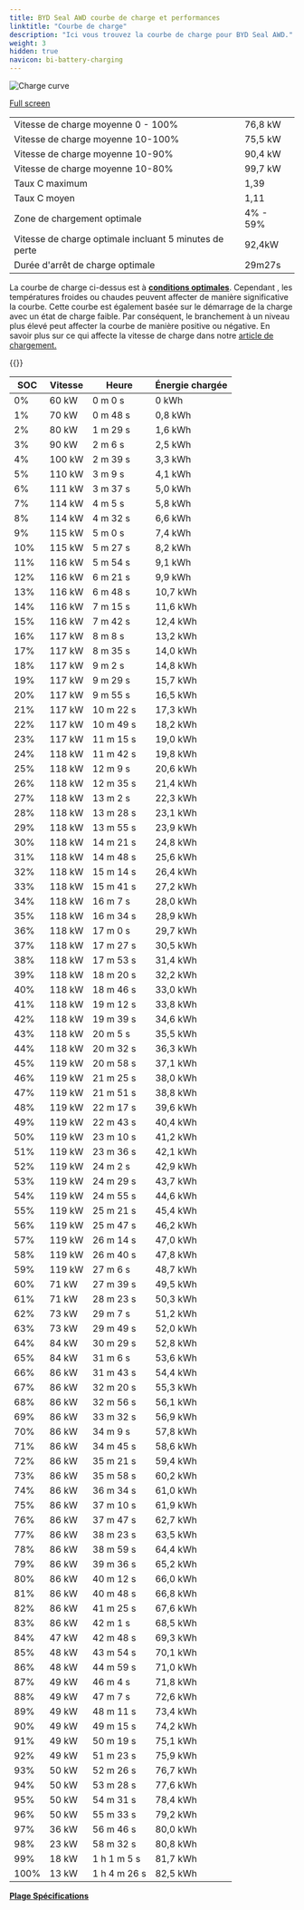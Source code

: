 ```yaml
---
title: BYD Seal AWD courbe de charge et performances
linktitle: "Courbe de charge"
description: "Ici vous trouvez la courbe de charge pour BYD Seal AWD."
weight: 3
hidden: true
navicon: bi-battery-charging
---
```

<!-- markdownlint-disable MD033 -->
<img src="/images/models/byd/seal/seal_awd/chargingcurve.svg" alt="Charge curve" class="img-fluid">

[Full screen](/images/models/byd/seal/seal_awd/chargingcurve.svg)


<table class="table table-striped border">
<tbody>
<tr>
<td>Vitesse de charge moyenne 0 - 100%</td><td>76,8 kW</td>
</tr>
<tr>
<td>Vitesse de charge moyenne 10-100%</td><td>75,5 kW</td>
</tr>
<tr>
<td>Vitesse de charge moyenne 10-90%</td><td>90,4 kW</td>
</tr>
<tr>
<td>Vitesse de charge moyenne 10-80%</td><td>99,7 kW</td>
</tr>
<tr>
<td>Taux C maximum</td><td>1,39</td>
</tr>
<tr>
<td>Taux C moyen</td><td>1,11</td>
</tr>
<tr>
<td>Zone de chargement optimale</td><td>4% - 59%</td>
</tr>
<tr>
<td>Vitesse de charge optimale incluant 5 minutes de perte</td><td>92,4kW</td>
</tr>
<tr>
<td>Durée d'arrêt de charge optimale</td><td>29m27s</td>
</tr>
</tbody>
</table>


La courbe de charge ci-dessus est à **[conditions optimales](../../../../../technology/battery/chargement/#temperature)**. Cependant , les températures froides ou chaudes peuvent affecter de manière significative la courbe. Cette courbe est également basée sur le démarrage de la charge avec un état de charge faible. Par conséquent, le branchement à un niveau plus élevé peut affecter la courbe de manière positive ou négative. En savoir plus sur ce qui affecte la vitesse de charge dans notre [article de chargement.](../../../../../technology/battery/chargement/)


{{<evkxdisplayaddarticle />}}
<table class="table table-striped border">
<thead>
<tr><th>SOC</th><th>Vitesse</th><th>Heure</th><th>Énergie chargée</th></tr>
</thead>
<tbody>
<tr>
<td>0%</td><td>60 kW</td><td> 0 m 0 s </td><td>0 kWh </td>
</tr>
<tr>
<td>1%</td><td>70 kW</td><td> 0 m 48 s </td><td>0,8 kWh </td>
</tr>
<tr>
<td>2%</td><td>80 kW</td><td> 1 m 29 s </td><td>1,6 kWh </td>
</tr>
<tr>
<td>3%</td><td>90 kW</td><td> 2 m 6 s </td><td>2,5 kWh </td>
</tr>
<tr>
<td>4%</td><td>100 kW</td><td> 2 m 39 s </td><td>3,3 kWh </td>
</tr>
<tr>
<td>5%</td><td>110 kW</td><td> 3 m 9 s </td><td>4,1 kWh </td>
</tr>
<tr>
<td>6%</td><td>111 kW</td><td> 3 m 37 s </td><td>5,0 kWh </td>
</tr>
<tr>
<td>7%</td><td>114 kW</td><td> 4 m 5 s </td><td>5,8 kWh </td>
</tr>
<tr>
<td>8%</td><td>114 kW</td><td> 4 m 32 s </td><td>6,6 kWh </td>
</tr>
<tr>
<td>9%</td><td>115 kW</td><td> 5 m 0 s </td><td>7,4 kWh </td>
</tr>
<tr>
<td>10%</td><td>115 kW</td><td> 5 m 27 s </td><td>8,2 kWh </td>
</tr>
<tr>
<td>11%</td><td>116 kW</td><td> 5 m 54 s </td><td>9,1 kWh </td>
</tr>
<tr>
<td>12%</td><td>116 kW</td><td> 6 m 21 s </td><td>9,9 kWh </td>
</tr>
<tr>
<td>13%</td><td>116 kW</td><td> 6 m 48 s </td><td>10,7 kWh </td>
</tr>
<tr>
<td>14%</td><td>116 kW</td><td> 7 m 15 s </td><td>11,6 kWh </td>
</tr>
<tr>
<td>15%</td><td>116 kW</td><td> 7 m 42 s </td><td>12,4 kWh </td>
</tr>
<tr>
<td>16%</td><td>117 kW</td><td> 8 m 8 s </td><td>13,2 kWh </td>
</tr>
<tr>
<td>17%</td><td>117 kW</td><td> 8 m 35 s </td><td>14,0 kWh </td>
</tr>
<tr>
<td>18%</td><td>117 kW</td><td> 9 m 2 s </td><td>14,8 kWh </td>
</tr>
<tr>
<td>19%</td><td>117 kW</td><td> 9 m 29 s </td><td>15,7 kWh </td>
</tr>
<tr>
<td>20%</td><td>117 kW</td><td> 9 m 55 s </td><td>16,5 kWh </td>
</tr>
<tr>
<td>21%</td><td>117 kW</td><td> 10 m 22 s </td><td>17,3 kWh </td>
</tr>
<tr>
<td>22%</td><td>117 kW</td><td> 10 m 49 s </td><td>18,2 kWh </td>
</tr>
<tr>
<td>23%</td><td>117 kW</td><td> 11 m 15 s </td><td>19,0 kWh </td>
</tr>
<tr>
<td>24%</td><td>118 kW</td><td> 11 m 42 s </td><td>19,8 kWh </td>
</tr>
<tr>
<td>25%</td><td>118 kW</td><td> 12 m 9 s </td><td>20,6 kWh </td>
</tr>
<tr>
<td>26%</td><td>118 kW</td><td> 12 m 35 s </td><td>21,4 kWh </td>
</tr>
<tr>
<td>27%</td><td>118 kW</td><td> 13 m 2 s </td><td>22,3 kWh </td>
</tr>
<tr>
<td>28%</td><td>118 kW</td><td> 13 m 28 s </td><td>23,1 kWh </td>
</tr>
<tr>
<td>29%</td><td>118 kW</td><td> 13 m 55 s </td><td>23,9 kWh </td>
</tr>
<tr>
<td>30%</td><td>118 kW</td><td> 14 m 21 s </td><td>24,8 kWh </td>
</tr>
<tr>
<td>31%</td><td>118 kW</td><td> 14 m 48 s </td><td>25,6 kWh </td>
</tr>
<tr>
<td>32%</td><td>118 kW</td><td> 15 m 14 s </td><td>26,4 kWh </td>
</tr>
<tr>
<td>33%</td><td>118 kW</td><td> 15 m 41 s </td><td>27,2 kWh </td>
</tr>
<tr>
<td>34%</td><td>118 kW</td><td> 16 m 7 s </td><td>28,0 kWh </td>
</tr>
<tr>
<td>35%</td><td>118 kW</td><td> 16 m 34 s </td><td>28,9 kWh </td>
</tr>
<tr>
<td>36%</td><td>118 kW</td><td> 17 m 0 s </td><td>29,7 kWh </td>
</tr>
<tr>
<td>37%</td><td>118 kW</td><td> 17 m 27 s </td><td>30,5 kWh </td>
</tr>
<tr>
<td>38%</td><td>118 kW</td><td> 17 m 53 s </td><td>31,4 kWh </td>
</tr>
<tr>
<td>39%</td><td>118 kW</td><td> 18 m 20 s </td><td>32,2 kWh </td>
</tr>
<tr>
<td>40%</td><td>118 kW</td><td> 18 m 46 s </td><td>33,0 kWh </td>
</tr>
<tr>
<td>41%</td><td>118 kW</td><td> 19 m 12 s </td><td>33,8 kWh </td>
</tr>
<tr>
<td>42%</td><td>118 kW</td><td> 19 m 39 s </td><td>34,6 kWh </td>
</tr>
<tr>
<td>43%</td><td>118 kW</td><td> 20 m 5 s </td><td>35,5 kWh </td>
</tr>
<tr>
<td>44%</td><td>118 kW</td><td> 20 m 32 s </td><td>36,3 kWh </td>
</tr>
<tr>
<td>45%</td><td>119 kW</td><td> 20 m 58 s </td><td>37,1 kWh </td>
</tr>
<tr>
<td>46%</td><td>119 kW</td><td> 21 m 25 s </td><td>38,0 kWh </td>
</tr>
<tr>
<td>47%</td><td>119 kW</td><td> 21 m 51 s </td><td>38,8 kWh </td>
</tr>
<tr>
<td>48%</td><td>119 kW</td><td> 22 m 17 s </td><td>39,6 kWh </td>
</tr>
<tr>
<td>49%</td><td>119 kW</td><td> 22 m 43 s </td><td>40,4 kWh </td>
</tr>
<tr>
<td>50%</td><td>119 kW</td><td> 23 m 10 s </td><td>41,2 kWh </td>
</tr>
<tr>
<td>51%</td><td>119 kW</td><td> 23 m 36 s </td><td>42,1 kWh </td>
</tr>
<tr>
<td>52%</td><td>119 kW</td><td> 24 m 2 s </td><td>42,9 kWh </td>
</tr>
<tr>
<td>53%</td><td>119 kW</td><td> 24 m 29 s </td><td>43,7 kWh </td>
</tr>
<tr>
<td>54%</td><td>119 kW</td><td> 24 m 55 s </td><td>44,6 kWh </td>
</tr>
<tr>
<td>55%</td><td>119 kW</td><td> 25 m 21 s </td><td>45,4 kWh </td>
</tr>
<tr>
<td>56%</td><td>119 kW</td><td> 25 m 47 s </td><td>46,2 kWh </td>
</tr>
<tr>
<td>57%</td><td>119 kW</td><td> 26 m 14 s </td><td>47,0 kWh </td>
</tr>
<tr>
<td>58%</td><td>119 kW</td><td> 26 m 40 s </td><td>47,8 kWh </td>
</tr>
<tr>
<td>59%</td><td>119 kW</td><td> 27 m 6 s </td><td>48,7 kWh </td>
</tr>
<tr>
<td>60%</td><td>71 kW</td><td> 27 m 39 s </td><td>49,5 kWh </td>
</tr>
<tr>
<td>61%</td><td>71 kW</td><td> 28 m 23 s </td><td>50,3 kWh </td>
</tr>
<tr>
<td>62%</td><td>73 kW</td><td> 29 m 7 s </td><td>51,2 kWh </td>
</tr>
<tr>
<td>63%</td><td>73 kW</td><td> 29 m 49 s </td><td>52,0 kWh </td>
</tr>
<tr>
<td>64%</td><td>84 kW</td><td> 30 m 29 s </td><td>52,8 kWh </td>
</tr>
<tr>
<td>65%</td><td>84 kW</td><td> 31 m 6 s </td><td>53,6 kWh </td>
</tr>
<tr>
<td>66%</td><td>86 kW</td><td> 31 m 43 s </td><td>54,4 kWh </td>
</tr>
<tr>
<td>67%</td><td>86 kW</td><td> 32 m 20 s </td><td>55,3 kWh </td>
</tr>
<tr>
<td>68%</td><td>86 kW</td><td> 32 m 56 s </td><td>56,1 kWh </td>
</tr>
<tr>
<td>69%</td><td>86 kW</td><td> 33 m 32 s </td><td>56,9 kWh </td>
</tr>
<tr>
<td>70%</td><td>86 kW</td><td> 34 m 9 s </td><td>57,8 kWh </td>
</tr>
<tr>
<td>71%</td><td>86 kW</td><td> 34 m 45 s </td><td>58,6 kWh </td>
</tr>
<tr>
<td>72%</td><td>86 kW</td><td> 35 m 21 s </td><td>59,4 kWh </td>
</tr>
<tr>
<td>73%</td><td>86 kW</td><td> 35 m 58 s </td><td>60,2 kWh </td>
</tr>
<tr>
<td>74%</td><td>86 kW</td><td> 36 m 34 s </td><td>61,0 kWh </td>
</tr>
<tr>
<td>75%</td><td>86 kW</td><td> 37 m 10 s </td><td>61,9 kWh </td>
</tr>
<tr>
<td>76%</td><td>86 kW</td><td> 37 m 47 s </td><td>62,7 kWh </td>
</tr>
<tr>
<td>77%</td><td>86 kW</td><td> 38 m 23 s </td><td>63,5 kWh </td>
</tr>
<tr>
<td>78%</td><td>86 kW</td><td> 38 m 59 s </td><td>64,4 kWh </td>
</tr>
<tr>
<td>79%</td><td>86 kW</td><td> 39 m 36 s </td><td>65,2 kWh </td>
</tr>
<tr>
<td>80%</td><td>86 kW</td><td> 40 m 12 s </td><td>66,0 kWh </td>
</tr>
<tr>
<td>81%</td><td>86 kW</td><td> 40 m 48 s </td><td>66,8 kWh </td>
</tr>
<tr>
<td>82%</td><td>86 kW</td><td> 41 m 25 s </td><td>67,6 kWh </td>
</tr>
<tr>
<td>83%</td><td>86 kW</td><td> 42 m 1 s </td><td>68,5 kWh </td>
</tr>
<tr>
<td>84%</td><td>47 kW</td><td> 42 m 48 s </td><td>69,3 kWh </td>
</tr>
<tr>
<td>85%</td><td>48 kW</td><td> 43 m 54 s </td><td>70,1 kWh </td>
</tr>
<tr>
<td>86%</td><td>48 kW</td><td> 44 m 59 s </td><td>71,0 kWh </td>
</tr>
<tr>
<td>87%</td><td>49 kW</td><td> 46 m 4 s </td><td>71,8 kWh </td>
</tr>
<tr>
<td>88%</td><td>49 kW</td><td> 47 m 7 s </td><td>72,6 kWh </td>
</tr>
<tr>
<td>89%</td><td>49 kW</td><td> 48 m 11 s </td><td>73,4 kWh </td>
</tr>
<tr>
<td>90%</td><td>49 kW</td><td> 49 m 15 s </td><td>74,2 kWh </td>
</tr>
<tr>
<td>91%</td><td>49 kW</td><td> 50 m 19 s </td><td>75,1 kWh </td>
</tr>
<tr>
<td>92%</td><td>49 kW</td><td> 51 m 23 s </td><td>75,9 kWh </td>
</tr>
<tr>
<td>93%</td><td>50 kW</td><td> 52 m 26 s </td><td>76,7 kWh </td>
</tr>
<tr>
<td>94%</td><td>50 kW</td><td> 53 m 28 s </td><td>77,6 kWh </td>
</tr>
<tr>
<td>95%</td><td>50 kW</td><td> 54 m 31 s </td><td>78,4 kWh </td>
</tr>
<tr>
<td>96%</td><td>50 kW</td><td> 55 m 33 s </td><td>79,2 kWh </td>
</tr>
<tr>
<td>97%</td><td>36 kW</td><td> 56 m 46 s </td><td>80,0 kWh </td>
</tr>
<tr>
<td>98%</td><td>23 kW</td><td> 58 m 32 s </td><td>80,8 kWh </td>
</tr>
<tr>
<td>99%</td><td>18 kW</td><td>1 h 1 m 5 s </td><td>81,7 kWh </td>
</tr>
<tr>
<td>100%</td><td>13 kW</td><td>1 h 4 m 26 s </td><td>82,5 kWh </td>
</tr>
</tbody>
</table>

<div class="mt-3 mb-3">
<a href="../rangeandconsumption/" class="text-decoration-none text-black">
<strong><i class="bi-arrow-left"></i> Plage </strong>
</a>
<a href="../specifications/" class="text-decoration-none text-black float-end">
<strong>Spécifications <i class="bi-arrow-right"></i></strong>
</a>
</div>
